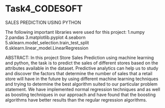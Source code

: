 # Task4_CODESOFT
SALES PREDICTION USING PYTHON



The following important libraries were used for this project:
1.numpy
2.pandas
3.matplotlib.pyplot
4.seaborn
5.sklearn.model_selection.train_test_split
6.sklearn.linear_model.LinearRegression

ABSTRACT:
In this project Store Sales Prediction using machine learning and python, the task is to predict the sales of different stores based on the attributes available in the dataset. Predictive analytics can help us to study and discover the factors that determine the number of sales that a retail store will have in the future by using different machine learning techniques and trying to determine the best algorithm suited to our particular problem statement. We have implemented normal regression techniques and as well as boosting techniques in our approach and have found that the boosting algorithms have better results than the regular regression algorithms.
